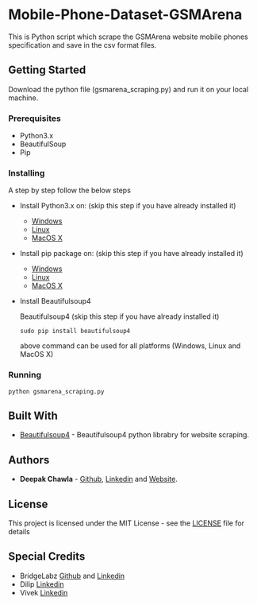 # Mobile-Phone-Dataset-GSMArena
This is Python script which scrape the GSMArena website mobile phones specification and save in the csv format files.

## Getting Started

Download the python file (gsmarena_scraping.py) and run it on your local machine.

### Prerequisites

* Python3.x
* BeautifulSoup
* Pip

### Installing

A step by step follow the below steps

* Install Python3.x on: (skip this step if you have already installed it) 

  * [Windows](https://realpython.com/installing-python/#windows)
  * [Linux](https://realpython.com/installing-python/#ubuntu)
  * [MacOS X](https://realpython.com/installing-python/#macos-mac-os-x)

* Install pip package on: (skip this step if you have already installed it) 

  * [Windows](https://github.com/BurntSushi/nfldb/wiki/Python-&-pip-Windows-installation)
  * [Linux](https://www.tecmint.com/install-pip-in-linux/)
  * [MacOS X](https://www.digitalocean.com/community/tutorials/how-to-install-python-3-and-set-up-a-local-programming-environment-on-macos)

* Install Beautifulsoup4

  Beautifulsoup4 (skip this step if you have already installed it) 
  ```
  sudo pip install beautifulsoup4
  ```
  above command can be used for all platforms (Windows, Linux and MacOS X)

### Running

```
python gsmarena_scraping.py
```

## Built With

* [Beautifulsoup4](https://pypi.org/project/beautifulsoup4/) - Beautifulsoup4 python librabry for website scraping.

## Authors

* **Deepak Chawla** - [Github](https://github.com/Deepakchawla), [Linkedin](https://www.linkedin.com/in/deepakchawla1307/) and [Website](http://deepakchawla.me/).

## License

This project is licensed under the MIT License - see the [LICENSE](LICENSE) file for details

## Special Credits

* BridgeLabz [Github](https://github.com/BridgeLabzSource) and [Linkedin](https://www.linkedin.com/company/bridgelabz-com/)
* Dilip [Linkedin](https://www.linkedin.com/in/dilip-more-7347324/)
* Vivek [Linkedin](https://www.linkedin.com/in/vivek-hebalkar-3430ba23/) 

